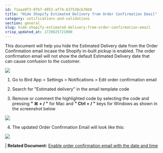 ```yaml
---
id: f1aaa9f3-8fb7-4952-af74-637538cb76b8
title: "Hide Shopify Estimated Delivery from Order Confirmation Email"
category: notifications-and-validations
section: general
slug: hide-shopify-estimated-delivery-from-order-confirmation-email
crisp_updated_at: 1729825721000
---
```


This document will help you hide the Estimated Delivery date from the Order Confirmation email incase the Shopify in-built pickup is enabled. The order confirmation email will not show the default Estimated Delivery date that can cause confusion to the customer.

![](https://storage.crisp.chat/users/helpdesk/website/ca826b447482b000/image_guwewr.png)

1. Go to Bird App > Settings > Notifications > Edit order confirmation email

2. Search for "Estimated delivery" in the email template code

3. Remove or comment the highlighted code by selecting the code and pressing **" ⌘ + / "** for Mac and **" Ctrl + / "** keys for Windows as shown in the screenshot below

![](https://storage.crisp.chat/users/helpdesk/website/ca826b447482b000/image_1jtsolp.png)

4. The updated Order Confirmation Email will look like this:

![](https://storage.crisp.chat/users/helpdesk/website/ca826b447482b000/image_vwmuo2.png)


| **Related Document:** [Enable order confirmation email with the date and time](https://help.birdchime.com/en-us/article/enable-order-confirmation-email-with-the-date-and-time-6goorj/)
